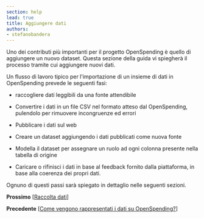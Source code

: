 ```yaml
---
section: help
lead: true
title: Aggiungere dati
authors:
- stefanobandera
---
```

Uno dei contributi più importanti per il progetto OpenSpending è quello di aggiungere un nuovo dataset. Questa sezione della guida vi spiegherà il processo tramite cui aggiungere nuovi dati.

Un flusso di lavoro tipico per l'importazione di un insieme di dati in OpenSpending prevede le seguenti fasi:

* raccogliere dati leggibili da una fonte attendibile

* Convertire i dati in un file CSV nel formato atteso dal OpenSpending, pulendolo per rimuovere incongruenze ed errori

* Pubblicare i dati sul web

* Creare un dataset aggiungendo i dati pubblicati come nuova fonte

* Modella il dataset per assegnare un ruolo ad ogni colonna presente nella tabella di origine

* Caricare o rifinisci i dati in base al feedback fornito dalla piattaforma, in base alla coerenza dei propri dati.

Ognuno di questi passi sarà spiegato in dettaglio nelle seguenti sezioni.

**Prossimo** [<a href="../raccolta-dati/">Raccolta dati</a>]

**Precedente** [<a href="../come-vengono-rappresentati-i-dati-su-openspending/">Come vengono rappresentati i dati su OpenSpending?</a>]
